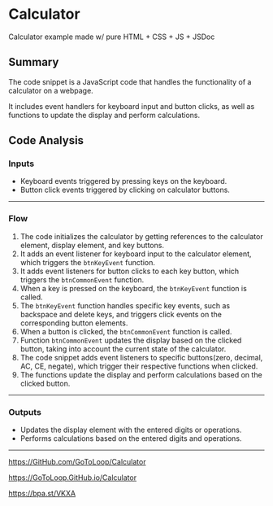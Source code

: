 # Calculator
Calculator example made w/ pure HTML + CSS + JS + JSDoc

## Summary
The code snippet is a JavaScript code that handles the functionality of
a calculator on a webpage.

It includes event handlers for keyboard input and button clicks,
as well as functions to update the display and perform calculations.

## Code Analysis
### Inputs
- Keyboard events triggered by pressing keys on the keyboard.
- Button click events triggered by clicking on calculator buttons.
___
### Flow
1. The code initializes the calculator by getting references to the calculator
element, display element, and key buttons.
2. It adds an event listener for keyboard input to the calculator element,
which triggers the `btnKeyEvent` function.
3. It adds event listeners for button clicks to each key button,
which triggers the `btnCommonEvent` function.
4. When a key is pressed on the keyboard, the `btnKeyEvent` function is called.
5. The `btnKeyEvent` function handles specific key events, such as backspace
and delete keys, and triggers click events on the corresponding button elements.
6. When a button is clicked, the `btnCommonEvent` function is called.
7. Function `btnCommonEvent` updates the display based on the clicked button,
taking into account the current state of the calculator.
8. The code snippet adds event listeners to specific buttons(zero, decimal,
AC, CE, negate), which trigger their respective functions when clicked.
9. The functions update the display and perform calculations based on the
clicked button.
___
### Outputs
- Updates the display element with the entered digits or operations.
- Performs calculations based on the entered digits and operations.
___

https://GitHub.com/GoToLoop/Calculator

https://GoToLoop.GitHub.io/Calculator

https://bpa.st/VKXA
